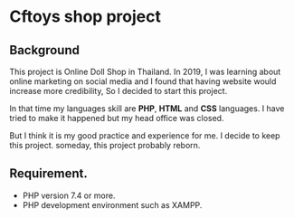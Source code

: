 # Cftoys shop project

## Background
This project is Online Doll Shop in Thailand. In 2019, I was learning about online marketing on social media and I found that having website would increase more credibility, So I decided to start this project.

In that time my languages skill are **PHP**, **HTML** and **CSS** languages. I have tried to make it happened but my head office was closed.

But I think it is my good practice and experience for me. I decide to keep this project. someday, this project probably reborn.

## Requirement.
- PHP version 7.4 or more.
- PHP development environment such as XAMPP.
